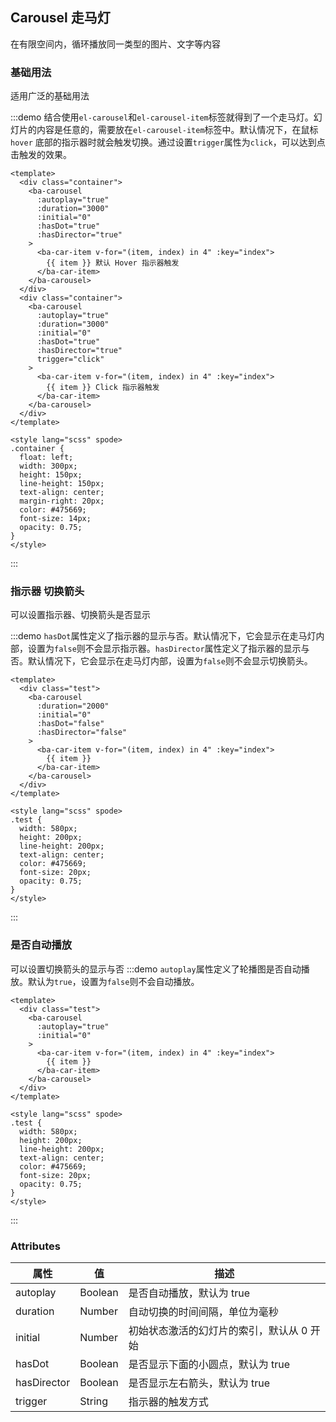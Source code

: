 
## Carousel 走马灯
在有限空间内，循环播放同一类型的图片、文字等内容

### 基础用法
适用广泛的基础用法

:::demo 结合使用`el-carousel`和`el-carousel-item`标签就得到了一个走马灯。幻灯片的内容是任意的，需要放在`el-carousel-item`标签中。默认情况下，在鼠标 `hover` 底部的指示器时就会触发切换。通过设置`trigger`属性为`click`，可以达到点击触发的效果。

```vue
<template>
  <div class="container">
    <ba-carousel
      :autoplay="true"
      :duration="3000"
      :initial="0"
      :hasDot="true"
      :hasDirector="true"
    >
      <ba-car-item v-for="(item, index) in 4" :key="index">
        {{ item }} 默认 Hover 指示器触发
      </ba-car-item>
    </ba-carousel>
  </div>
  <div class="container">
    <ba-carousel
      :autoplay="true"
      :duration="3000"
      :initial="0"
      :hasDot="true"
      :hasDirector="true"
      trigger="click"
    >
      <ba-car-item v-for="(item, index) in 4" :key="index">
        {{ item }} Click 指示器触发
      </ba-car-item>
    </ba-carousel>
  </div>
</template>

<style lang="scss" spode>
.container {
  float: left;
  width: 300px;
  height: 150px;
  line-height: 150px;
  text-align: center;
  margin-right: 20px;
  color: #475669;
  font-size: 14px;
  opacity: 0.75;
}
</style>
```
:::

### 指示器 切换箭头
可以设置指示器、切换箭头是否显示 

:::demo `hasDot`属性定义了指示器的显示与否。默认情况下，它会显示在走马灯内部，设置为`false`则不会显示指示器。`hasDirector`属性定义了指示器的显示与否。默认情况下，它会显示在走马灯内部，设置为`false`则不会显示切换箭头。
```vue
<template>
  <div class="test">
    <ba-carousel
      :duration="2000"
      :initial="0"
      :hasDot="false"
      :hasDirector="false"
    >
      <ba-car-item v-for="(item, index) in 4" :key="index">
        {{ item }} 
      </ba-car-item>
    </ba-carousel>
  </div>
</template>

<style lang="scss" spode>
.test {
  width: 580px;
  height: 200px;
  line-height: 200px;
  text-align: center;
  color: #475669;
  font-size: 20px;
  opacity: 0.75;
}
</style>
```
:::

### 是否自动播放

可以设置切换箭头的显示与否
:::demo `autoplay`属性定义了轮播图是否自动播放。默认为`true`，设置为`false`则不会自动播放。

```vue
<template>
  <div class="test">
    <ba-carousel
      :autoplay="true"
      :initial="0"
    >
      <ba-car-item v-for="(item, index) in 4" :key="index">
        {{ item }} 
      </ba-car-item>
    </ba-carousel>
  </div>
</template>

<style lang="scss" spode>
.test {
  width: 580px;
  height: 200px;
  line-height: 200px;
  text-align: center;
  color: #475669;
  font-size: 20px;
  opacity: 0.75;
}
</style>
```
:::


### Attributes

| 属性         | 值                 | 描述                       |
| --------    | ------------      | ----------------------     |
| autoplay    | Boolean           | 是否自动播放，默认为 true    |
| duration    | Number            | 自动切换的时间间隔，单位为毫秒         |
| initial     | Number            | 初始状态激活的幻灯片的索引，默认从 0 开始   |
| hasDot      | Boolean           | 是否显示下面的小圆点，默认为 true  |
| hasDirector | Boolean           | 是否显示左右箭头，默认为 true |
| trigger     | String                | 指示器的触发方式 |

